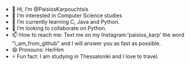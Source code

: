 - 👋 Hi, I’m @PaisiosKarpouchtsis
- 👀 I’m interested in Computer Science studies
- 🌱 I’m currently learning C, Java and Python.
- 💞️ I’m looking to collaborate on Python.
- 📫 How to reach me: Text me on my Instagram:'paisios_karp' the word "i_am_from_github" and I will answer you as fast as possible. 
- 😄 Pronouns: He/Him
- ⚡ Fun fact: I am studying in Thessaloniki and I love to travel.
